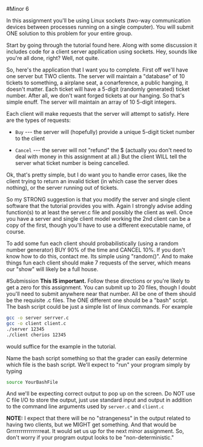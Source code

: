 #Minor 6

In this assignment you'll be using Linux sockets (two-way communication devices between processes running on a single computer). You will submit ONE solution to this problem for your entire group.

Start by going through the tutorial found here. Along with some discussion it includes code for a client server appllication using sockets. Hey, sounds like you're all done, right? Well, not quite.

So, here's the application that I want you to complete. First off we'll have one server but TWO clients. The server will maintain a "database" of 10 tickets to something, a airplane seat, a conarference, a public hanging, it doesn't matter. Each ticket will have a 5-digit (randomly generated) ticket number. After all, we don't want forged tickets at our hanging. So that's simple enuff. The server will maintain an array of 10 5-digit integers.

Each client will make requests that the server will attempt to satisfy. Here are the types of requests:

* `Buy` --- the server will (hopefully) provide a unique 5-digit ticket number to the client

* `Cancel` --- the server will not "refund" the $ (actually you don't need to deal with money in this assignment at all.) But the client WILL tell the server what ticket number is being cancelled.

Ok, that's pretty simple, but I do want you to handle error cases, like the client trying to return an invalid ticket (in which case the server does nothing), or the server running out of tickets.

So my STRONG suggestion is that you modify the server and single client software that the tutorial provides you with. Again I strongly advise adding function(s) to at least the server.c file and possibly the client as well. Once you have a server and single client model working the 2nd client can be a copy of the first, though you'll have to use a different executable name, of course.

To add some fun each client should probabilistically (using a random number generator)  BUY 90% of the time and CANCEL 10%.  If you don't know how to do this, contact me.  Its simple using "random()".   And to make things fun each client should make 7 requests of the server, which means our "show" will likely be a full house.

#Submission
**This IS important.** Follow these directions or you're likely to get a zero for this assignment. You can submit up to 20 files, though I doubt you'll need to submit anywhere near that number.  All be one of them should be the requisite .c files. The ONE different one should be a "bash" script. The bash script could be just a simple list of linux commands. For example

```bash
gcc -o server serrver.c
gcc -o client client.c
./server 12345
./client cherios 12345
```

would suffice for the example in the tutorial.

Name the bash script something so that the grader can easily determine which file is the bash script. We'll expect to "run" your program simply by typing

```bash
source YourBashFile
```

And we'll be expecting correct output to pop up on the screen. Do NOT use C file I/O to store the output, just use standard input and output in addition to the command line arguments used by `server.c` and `client.c`

**NOTE:**
I expect that there will be no "strangeness" in the output related to having two clients, but we MIGHT get something. And that would be Grrrrrrrrrrrrrrreat. It would set us up for the next minor assignment. So, don't worry if your program output looks to be "non-deterministic."